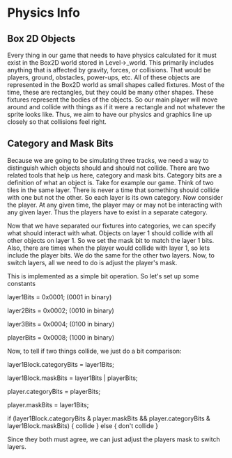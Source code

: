 # Physics Info

## Box 2D Objects

Every thing in our game that needs to have physics calculated for it must exist
in the Box2D world stored in Level->\_world. This primarily includes anything
that is affected by gravity, forces, or collisions. That would be players,
ground, obstacles, power-ups, etc. All of these objects are represented in the
Box2D world as small shapes called fixtures. Most of the time, these are
rectangles, but they could be many other shapes. These fixtures represent the
bodies of the objects. So our main player will move around and collide with
things as if it were a rectangle and not whatever the sprite looks like. Thus,
we aim to have our physics and graphics line up closely so that collisions
feel right.

## Category and Mask Bits

Because we are going to be simulating three tracks, we need a way to
distinguish which objects should and should not collide. There are two related
tools that help us here, category and mask bits. Category bits are a definition
of what an object is. Take for example our game. Think of two tiles in the same layer. There is never a time that something should collide with one but not the
other. So each layer is its own category. Now consider the player. At any given
time, the player may or may not be interacting with any given layer. Thus the
players have to exist in a separate category.

Now that we have separated our fixtures into categories, we can specify what
should interact with what. Objects on layer 1 should collide with all other
objects on layer 1. So we set the mask bit to match the layer 1 bits. Also,
there are times when the player would collide with layer 1, so lets include
the player bits. We do the same for the other two layers. Now, to switch
layers, all we need to do is adjust the player's mask.

This is implemented as a simple bit operation. So let's set up some constants

layer1Bits = 0x0001; (0001 in binary)

layer2Bits = 0x0002; (0010 in binary)

layer3Bits = 0x0004; (0100 in binary)

playerBits = 0x0008; (1000 in binary)

Now, to tell if two things collide, we just do a bit comparison:

layer1Block.categoryBits = layer1Bits;

layer1Block.maskBits = layer1Bits | playerBits;

player.categoryBits = playerBits;

player.maskBits = layer1Bits;

if (layer1Block.categoryBits & player.maskBits
    && player.categoryBits & layer1Block.maskBits) { 
  collide
} else {
  don't collide
}

Since they both must agree, we can just adjust the players mask to switch
layers.
